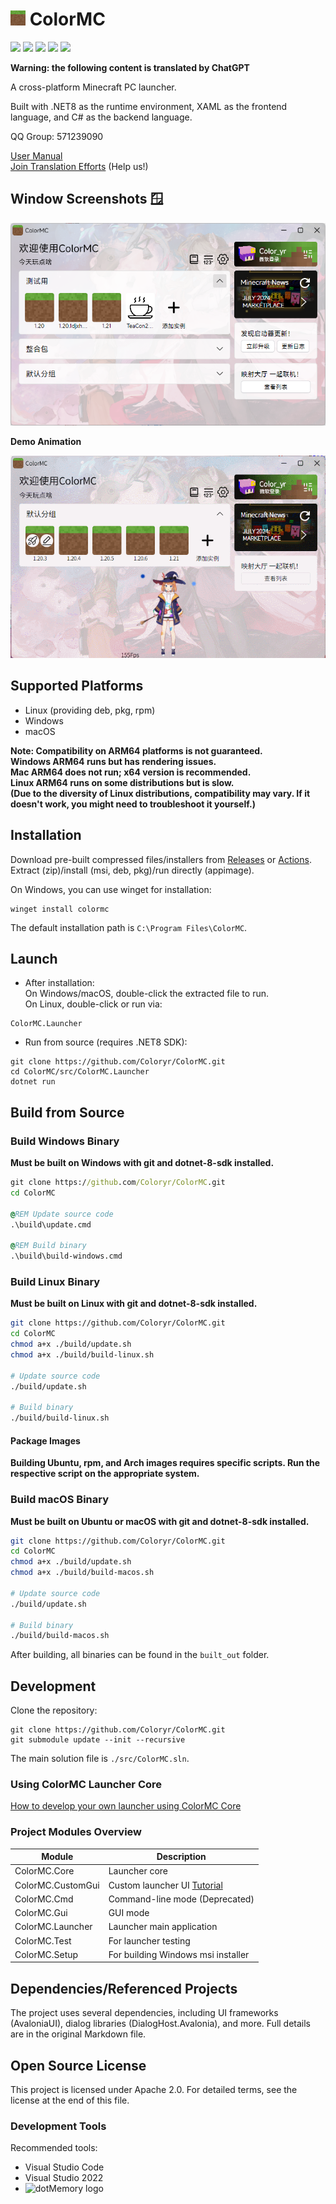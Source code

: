 # <img src="docs/images/icon.png" alt="icon" width="24" height="24"> ColorMC
![](https://img.shields.io/badge/license-Apache2.0-green)
![](https://img.shields.io/github/repo-size/Coloryr/ColorMC)
![](https://img.shields.io/github/stars/Coloryr/ColorMC)
![](https://img.shields.io/github/contributors/Coloryr/ColorMC)
![](https://img.shields.io/github/commit-activity/y/Coloryr/ColorMC)

**Warning: the following content is translated by ChatGPT**

A cross-platform Minecraft PC launcher.

Built with .NET8 as the runtime environment, XAML as the frontend language, and C# as the backend language.

QQ Group: 571239090

[User Manual](https://github.com/Coloryr/ColorMC_Pic/blob/master/guide/Main.md)  
[Join Translation Efforts](https://crowdin.com/project/colormc) (Help us!)

## Window Screenshots 🪟
![](/docs/images/run.png)

**Demo Animation**

![](/docs/images/GIF.gif)

## Supported Platforms
- Linux (providing deb, pkg, rpm)
- Windows
- macOS

**Note: Compatibility on ARM64 platforms is not guaranteed.  
Windows ARM64 runs but has rendering issues.  
Mac ARM64 does not run; x64 version is recommended.  
Linux ARM64 runs on some distributions but is slow.  
(Due to the diversity of Linux distributions, compatibility may vary. If it doesn't work, you might need to troubleshoot it yourself.)**

## Installation
Download pre-built compressed files/installers from [Releases](https://github.com/Coloryr/ColorMC/releases) or [Actions](https://github.com/Coloryr/ColorMC/actions).  
Extract (zip)/install (msi, deb, pkg)/run directly (appimage).

On Windows, you can use winget for installation:
```
winget install colormc
```
The default installation path is `C:\Program Files\ColorMC`.

## Launch

- After installation:  
  On Windows/macOS, double-click the extracted file to run.  
  On Linux, double-click or run via:
```
ColorMC.Launcher
```

- Run from source (requires .NET8 SDK):
```
git clone https://github.com/Coloryr/ColorMC.git
cd ColorMC/src/ColorMC.Launcher
dotnet run
```

## Build from Source

### Build Windows Binary
**Must be built on Windows with git and dotnet-8-sdk installed.**

```cmd
git clone https://github.com/Coloryr/ColorMC.git
cd ColorMC

@REM Update source code
.\build\update.cmd

@REM Build binary
.\build\build-windows.cmd
```

### Build Linux Binary
**Must be built on Linux with git and dotnet-8-sdk installed.**
```bash
git clone https://github.com/Coloryr/ColorMC.git
cd ColorMC
chmod a+x ./build/update.sh
chmod a+x ./build/build-linux.sh

# Update source code
./build/update.sh

# Build binary
./build/build-linux.sh
```

#### Package Images
**Building Ubuntu, rpm, and Arch images requires specific scripts. Run the respective script on the appropriate system.**

### Build macOS Binary
**Must be built on Ubuntu or macOS with git and dotnet-8-sdk installed.**
```bash
git clone https://github.com/Coloryr/ColorMC.git
cd ColorMC
chmod a+x ./build/update.sh
chmod a+x ./build/build-macos.sh

# Update source code
./build/update.sh

# Build binary
./build/build-macos.sh
```

After building, all binaries can be found in the `built_out` folder.

## Development

Clone the repository:
```
git clone https://github.com/Coloryr/ColorMC.git
git submodule update --init --recursive
```

The main solution file is `./src/ColorMC.sln`.

### Using ColorMC Launcher Core
[How to develop your own launcher using ColorMC Core](Core.md)

### Project Modules Overview
| Module            | Description                                 |
|-------------------|---------------------------------------------|
| ColorMC.Core      | Launcher core                               |
| ColorMC.CustomGui | Custom launcher UI [Tutorial](CustomGui.md) |
| ColorMC.Cmd       | Command-line mode (Deprecated)              |
| ColorMC.Gui       | GUI mode                                    |
| ColorMC.Launcher  | Launcher main application                   |
| ColorMC.Test      | For launcher testing                        |
| ColorMC.Setup     | For building Windows msi installer          |

## Dependencies/Referenced Projects
The project uses several dependencies, including UI frameworks (AvaloniaUI), dialog libraries (DialogHost.Avalonia), and more. Full details are in the original Markdown file.

## Open Source License
This project is licensed under Apache 2.0. For detailed terms, see the license at the end of this file.

### Development Tools
Recommended tools:
- Visual Studio Code
- Visual Studio 2022
- ![dotMemory logo](https://resources.jetbrains.com/storage/products/company/brand/logos/dotMemory_icon.svg)